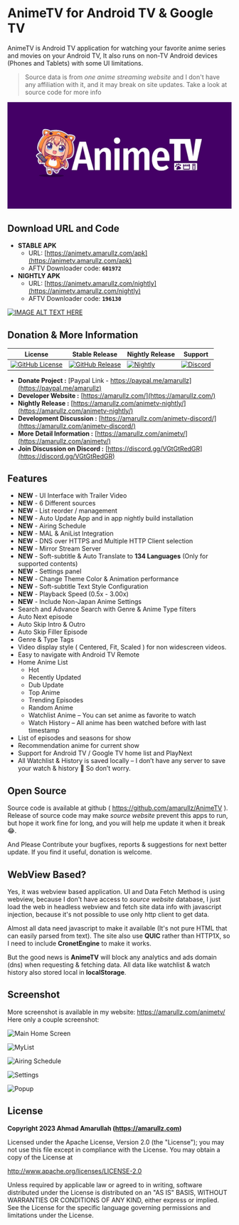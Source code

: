 # AnimeTV for Android TV & Google TV

AnimeTV is Android TV application for watching your favorite anime series and movies on your Android TV, It also runs on non-TV Android devices (Phones and Tablets) with some UI limitations.

> Source data is from *one anime streaming website* and I don't have any affiliation with it, and it may break on site updates.
> Take a look at source code for more info

[![AnimeTV](/tools/logo-design/animetv-logo/animetv-logo-brand.png)](https://amarullz.com/)

## Download URL and Code
- **STABLE APK**
  - URL: [https://animetv.amarullz.com/apk](https://animetv.amarullz.com/apk)
  - AFTV Downloader code: **`601972`**
- **NIGHTLY APK**
  - URL: [https://animetv.amarullz.com/nightly](https://animetv.amarullz.com/nightly)
  - AFTV Downloader code: **`196130`**

[![IMAGE ALT TEXT HERE](https://img.youtube.com/vi/ZP5Do1HB0f8/maxresdefault.jpg)](https://www.youtube.com/watch?v=ZP5Do1HB0f8)

## Donation & More Information

| License | Stable Release | Nightly Release | Support |
|-------|---------|---------|---------|
| [![GitHub License](https://img.shields.io/github/license/amarullz/AnimeTV)](/LICENSE) | [![GitHub Release](https://img.shields.io/github/v/release/amarullz/AnimeTV?logo=github&label=Release)](https://github.com/amarullz/AnimeTV/releases) | [![Nightly](https://img.shields.io/badge/dynamic/json?url=https%3A%2F%2Fanimetv.amarullz.com%2Flast-nightly&query=%24%5B0%5D.name&style=flat&logo=amp&logoColor=fff&label=Nightly&color=800)](https://amarullz.com/animetv-nightly/) | [![Discord](https://img.shields.io/discord/1199444562670792714?style=flat&labelColor=7289da&color=2c2f33&label=Discord&logo=discord&logoColor=ffffff)](https://discord.gg/VGtGtRedGR) |


- **Donate Project :** [Paypal Link - https://paypal.me/amarullz](https://paypal.me/amarullz)
- **Developer Website :** [https://amarullz.com/](https://amarullz.com/)
- **Nightly Release :** [https://amarullz.com/animetv-nightly/](https://amarullz.com/animetv-nightly/)
- **Development Discussion :** [https://amarullz.com/animetv-discord/](https://amarullz.com/animetv-discord/)
- **More Detail Information :** [https://amarullz.com/animetv/](https://amarullz.com/animetv/)
- **Join Discussion on Discord :**  [https://discord.gg/VGtGtRedGR](https://discord.gg/VGtGtRedGR)


## Features
- **NEW** - UI Interface with Trailer Video
- **NEW** - 6 Different sources
- **NEW** - List reorder / management
- **NEW** - Auto Update App and in app nightly build installation
- **NEW** - Airing Schedule
- **NEW** - MAL & AniList Integration
- **NEW** - DNS over HTTPS and Multiple HTTP Client selection
- **NEW** - Mirror Stream Server
- **NEW** - Soft-subtitle & Auto Translate to **134 Languages** (Only for supported contents)
- **NEW** - Settings panel
- **NEW** - Change Theme Color & Animation performance
- **NEW** - Soft-subtitle Text Style Configuration
- **NEW** - Playback Speed (0.5x - 3.00x)
- **NEW** - Include Non-Japan Anime Settings
- Search and Advance Search with Genre & Anime Type filters
- Auto Next episode
- Auto Skip Intro & Outro
- Auto Skip Filler Episode
- Genre & Type Tags
- Video display style ( Centered, Fit, Scaled ) for non widescreen videos.
- Easy to navigate with Android TV Remote
- Home Anime List
  - Hot
  - Recently Updated
  - Dub Update
  - Top Anime
  - Trending Episodes
  - Random Anime
  - Watchlist Anime – You can set anime as favorite to watch
  - Watch History – All anime has been watched before with last timestamp
- List of episodes and seasons for show
- Recommendation anime for current show
- Support for Android TV / Google TV home list and PlayNext
- All Watchlist & History is saved locally – I don’t have any server to save your watch & history 🤣 So don’t worry.

## Open Source
Source code is available at github ( https://github.com/amarullz/AnimeTV ). Release of source code may make *source website* prevent this apps to run, but hope it work fine for long, and you will help me update it when it break 😂.

And Please Contribute your bugfixes, reports & suggestions for next better update. If you find it useful, donation is welcome.

## WebView Based?
Yes, it was webview based application. UI and Data Fetch Method is using webview, because I don't have access to *source website* database, I just load the web in headless webview and fetch site data info with javascript injection, because it's not possible to use only http client to get data.

Almost all data need javascript to make it available (It's not pure HTML that can easily parsed from text). The site also use **QUIC** rather than HTTP1X, so I need to include **CronetEngine** to make it works.

But the good news is **AnimeTV** will block any analytics and ads domain (dns) when requesting & fetching data. All data like watchlist & watch history also stored local in **localStorage**.

## Screenshot
More screenshot is available in my website: https://amarullz.com/animetv/
Here only a couple screenshot:

![Main Home Screen](https://cdn.discordapp.com/attachments/1221532077699108994/1221532534488301609/1-animetv-home.jpg?ex=6612ebd3&is=660076d3&hm=010c36ea9812b97a81ba2930e7f9eb1c26769a32528bf7314516cbcdc8a6a195&)

![MyList](https://cdn.discordapp.com/attachments/1221532077699108994/1221532534916255955/2-animetv-mylist.jpg?ex=6612ebd3&is=660076d3&hm=32f30579203d346b84d12c06cee214021270e7f1db05e654b42ce01ead35f692&)

![Airing Schedule](https://cdn.discordapp.com/attachments/1221532077699108994/1221532535251664897/3-animetv-schedule.jpg?ex=6612ebd3&is=660076d3&hm=73cf79d25d7386544337721e1cf68147aa2c6f1ffcb19e941cc0f41dc01048c1&)

![Settings](https://cdn.discordapp.com/attachments/1221532077699108994/1221532535880945755/4-animetv-settings.jpg?ex=6612ebd3&is=660076d3&hm=eebdb348f9aaa4fe56293ae7e38a7fe92f8360871ee088c1692fe37d6f8f61ad&)

![Popup](https://cdn.discordapp.com/attachments/1221532077699108994/1221532536413491370/5-animetv-popup.jpg?ex=6612ebd3&is=660076d3&hm=a0522ca71fab612ad5de4b6604ac8ec203ebdba20647e4424ac1c69bae6fc717&&)

## License
**Copyright 2023 Ahmad Amarullah (https://amarullz.com)**

Licensed under the Apache License, Version 2.0 (the "License");
you may not use this file except in compliance with the License.
You may obtain a copy of the License at

http://www.apache.org/licenses/LICENSE-2.0

Unless required by applicable law or agreed to in writing, software
distributed under the License is distributed on an "AS IS" BASIS,
WITHOUT WARRANTIES OR CONDITIONS OF ANY KIND, either express or implied.
See the License for the specific language governing permissions and
limitations under the License.